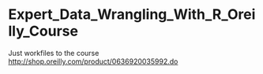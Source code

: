 # Expert_Data_Wrangling_With_R_Oreilly_Course

Just workfiles to the course http://shop.oreilly.com/product/0636920035992.do
